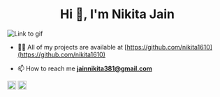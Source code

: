  <h1 align="center">Hi 👋, I'm Nikita Jain</h1>

![](https://camo.githubusercontent.com/5ff9182d12e799168a3bb67b88df7388ae08ede3/68747470733a2f2f6d69726f2e6d656469756d2e636f6d2f6d61782f3837352f312a7164415731546a434e353768316c6275757a766368672e676966 "Link to gif")




- 👨‍💻 All of my projects are available at [https://github.com/nikita1610](https://github.com/nikita1610)

- 📫 How to reach me **jainnikita381@gmail.com**


<a href="https://twitter.com/jainnikita1" target="blank"><img align="center" src="https://cdn.jsdelivr.net/npm/simple-icons@3.0.1/icons/twitter.svg" alt="jainnikita1" height="20" width="20" /></a>
<a href="https://linkedin.com/in/nikita1610" target="blank"><img align="center" src="https://cdn.jsdelivr.net/npm/simple-icons@3.0.1/icons/linkedin.svg" alt="nikita1610" height="20" width="20" /></a>
</p>
